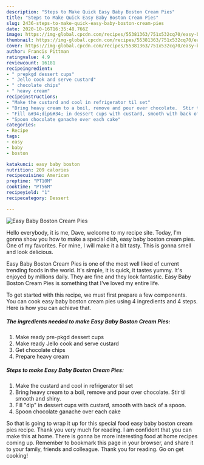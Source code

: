 ```yaml
---
description: "Steps to Make Quick Easy Baby Boston Cream Pies"
title: "Steps to Make Quick Easy Baby Boston Cream Pies"
slug: 2436-steps-to-make-quick-easy-baby-boston-cream-pies
date: 2020-10-16T16:35:48.766Z
image: https://img-global.cpcdn.com/recipes/55381363/751x532cq70/easy-baby-boston-cream-pies-recipe-main-photo.jpg
thumbnail: https://img-global.cpcdn.com/recipes/55381363/751x532cq70/easy-baby-boston-cream-pies-recipe-main-photo.jpg
cover: https://img-global.cpcdn.com/recipes/55381363/751x532cq70/easy-baby-boston-cream-pies-recipe-main-photo.jpg
author: Francis Pittman
ratingvalue: 4.9
reviewcount: 16181
recipeingredient:
- " prepkgd dessert cups"
- " Jello cook and serve custard"
- " chocolate chips"
- " heavy cream"
recipeinstructions:
- "Make the custard and cool in refrigerator til set"
- "Bring heavy cream to a boil, remove and pour over chocolate.  Stir til smooth and shiny."
- "Fill &#34;dip&#34; in dessert cups with custard, smooth with back of a spoon."
- "Spoon chocolate ganache over each cake"
categories:
- Recipe
tags:
- easy
- baby
- boston

katakunci: easy baby boston 
nutrition: 209 calories
recipecuisine: American
preptime: "PT10M"
cooktime: "PT56M"
recipeyield: "1"
recipecategory: Dessert

---
```



![Easy Baby Boston Cream Pies](https://img-global.cpcdn.com/recipes/55381363/751x532cq70/easy-baby-boston-cream-pies-recipe-main-photo.jpg)

Hello everybody, it is me, Dave, welcome to my recipe site. Today, I'm gonna show you how to make a special dish, easy baby boston cream pies. One of my favorites. For mine, I will make it a bit tasty. This is gonna smell and look delicious.



Easy Baby Boston Cream Pies is one of the most well liked of current trending foods in the world. It's simple, it is quick, it tastes yummy. It's enjoyed by millions daily. They are fine and they look fantastic. Easy Baby Boston Cream Pies is something that I've loved my entire life.


To get started with this recipe, we must first prepare a few components. You can cook easy baby boston cream pies using 4 ingredients and 4 steps. Here is how you can achieve that.

<!--inarticleads1-->

##### The ingredients needed to make Easy Baby Boston Cream Pies:

1. Make ready  pre-pkgd dessert cups
1. Make ready  Jello cook and serve custard
1. Get  chocolate chips
1. Prepare  heavy cream




<!--inarticleads2-->

##### Steps to make Easy Baby Boston Cream Pies:

1. Make the custard and cool in refrigerator til set
1. Bring heavy cream to a boil, remove and pour over chocolate.  Stir til smooth and shiny.
1. Fill &#34;dip&#34; in dessert cups with custard, smooth with back of a spoon.
1. Spoon chocolate ganache over each cake




So that is going to wrap it up for this special food easy baby boston cream pies recipe. Thank you very much for reading. I am confident that you can make this at home. There is gonna be more interesting food at home recipes coming up. Remember to bookmark this page in your browser, and share it to your family, friends and colleague. Thank you for reading. Go on get cooking!
